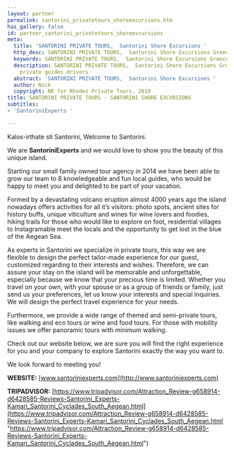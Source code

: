 ```yaml
---
layout: partner
permalink: santorini_privatetours_shoreexcursions.htm
has_gallery: false
id: partner_santorini_privatetours_shoreexcursions
meta:
  title: 'SANTORINI PRIVATE TOURS,  Santorini Shore Excursions '
  http_desc: SANTORINI PRIVATE TOURS,  Santorini Shore Excursions Greece
  keywords: SANTORINI PRIVATE TOURS,  Santorini Shore Excursions Greece
  description: SANTORINI PRIVATE TOURS,  Santorini Shore Excursions Greece, Santorini
    private guides drivers
  abstract: 'SANTORINI PRIVATE TOURS,  Santorini Shore Excursions '
  author: Nick
  copyright: NK for Rhodes Private Tours, 2018
title: SANTORINI PRIVATE TOURS - SANTORINI SHORE EXCURSIONS
subtitles:
- 'SantoriniExperts '

---
```

Kalos-irthate sti Santorini, Welcome to Santorini.

We are **SantoriniExperts** and we would love to show you the beauty of this unique island.

Starting our small family owned tour agency in 2014 we have been able to grow our team to 8 knowledgeable and fun local guides, who would be happy to meet you and delighted to be part of your vacation.

Formed by a devastating volcano eruption almost 4000 years ago the island nowadays offers activities for all it’s visitors: photo spots, ancient sites for history buffs, unique viticulture and wines for wine lovers and foodies, hiking trails for those who would like to explore on foot, residential villages to Instagramable meet the locals and the opportunity to get lost in the blue of the Aegean Sea.

As experts in Santorini we specialize in private tours, this way we are flexible to design the perfect tailor-made experience for our guest, customized regarding to their interests and wishes. Therefore, we can assure your stay on the island will be memorable and unforgettable, especially because we know that your precious time is limited. Whether you travel on your own, with your spouse or as a group of friends or family, just send us your preferences, let us know your interests and special inquiries. We will design the perfect travel experience for your needs.

Furthermore, we provide a wide range of themed and semi-private tours, like walking and eco tours or wine and food tours. For those with mobility issues we offer panoramic tours with minimum walking.

Check out our website below, we are sure you will find the right experience for you and your company to explore Santorini exactly the way you want to.

We look forward to meeting you!  
   
**WEBSITE:** [www.santoriniexperts.com](http://www.santoriniexperts.com)

**TRIPADVISOR:** [https://www.tripadvisor.com/Attraction_Review-g658914-d6428585-Reviews-Santorini_Experts-Kamari_Santorini_Cyclades_South_Aegean.html](https://www.tripadvisor.com/Attraction_Review-g658914-d6428585-Reviews-Santorini_Experts-Kamari_Santorini_Cyclades_South_Aegean.html "https://www.tripadvisor.com/Attraction_Review-g658914-d6428585-Reviews-Santorini_Experts-Kamari_Santorini_Cyclades_South_Aegean.html")